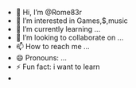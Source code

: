 - 👋 Hi, I’m @Rome83r
- 👀 I’m interested in Games,$,music
- 🌱 I’m currently learning ...
- 💞️ I’m looking to collaborate on ...
- 📫 How to reach me ...
- 😄 Pronouns: ...
- ⚡ Fun fact: i want to learn
- 

<!---
Rome83r/Rome83r is a ✨ special ✨ repository because its `README.md` (this file) appears on your GitHub profile.
You can click the Preview link to take a look at your changes.
--->
